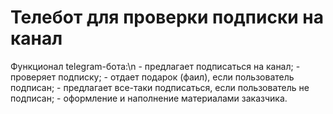 <h1>Телебот для проверки подписки на канал</h1>
<p>Функционал telegram-бота:\n
- предлагает подписаться на канал;
- проверяет подписку;
- отдает подарок (фаил), если пользователь подписан;
- предлагает все-таки подписаться, если пользователь не подписан;
- оформление и наполнение материалами заказчика.</p>
